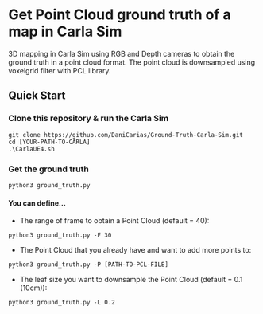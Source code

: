 # Get Point Cloud ground truth of a map in Carla Sim

3D mapping in Carla Sim using RGB and Depth cameras to obtain the ground truth in a point cloud format.
The point cloud is downsampled using voxelgrid filter with PCL library.


## Quick Start
### Clone this repository & run the Carla Sim
```
git clone https://github.com/DaniCarias/Ground-Truth-Carla-Sim.git
cd [YOUR-PATH-TO-CARLA]
.\CarlaUE4.sh
```

### Get the ground truth
```
python3 ground_truth.py
```
#### You can define...
* The range of frame to obtain a Point Cloud (default = 40):
```
python3 ground_truth.py -F 30
```
* The Point Cloud that you already have and want to add more points to:
```
python3 ground_truth.py -P [PATH-TO-PCL-FILE]
```
* The leaf size you want to downsample the Point Cloud (default = 0.1 (10cm)):
```
python3 ground_truth.py -L 0.2
```
